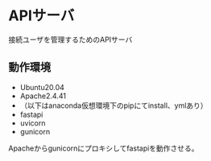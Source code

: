 # APIサーバ
接続ユーザを管理するためのAPIサーバ

## 動作環境
* Ubuntu20.04
* Apache2.4.41
* （以下はanaconda仮想環境下のpipにてinstall、ymlあり）
* fastapi
* uvicorn
* gunicorn  

Apacheからgunicornにプロキシしてfastapiを動作させる。
